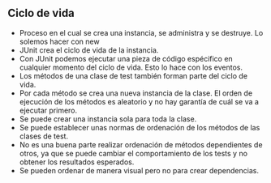 ## Ciclo de vida
- Proceso en el cual se crea una instancia, se administra y se destruye. Lo solemos hacer con new
- JUnit crea el ciclo de vida de la instancia.
- Con JUnit podemos ejecutar una pieza de código espécifico en cualquier momento del ciclo de vida. Esto lo hace con los eventos.
- Los métodos de una clase de test también forman parte del ciclo de vida.
- Por cada método se crea una nueva instancia de la clase. El orden de ejecución de los métodos es aleatorio y no hay garantía de cuál se va a ejecutar primero.
- Se puede crear una instancia sola para toda la clase.
- Se puede establecer unas normas de ordenación de los métodos de las clases de test.
- No es una buena parte realizar ordenación de métodos dependientes de otros, ya que se puede cambiar el comportamiento de los tests y no obtener los resultados esperados.
- Se pueden ordenar de manera visual pero no para crear dependencias.
